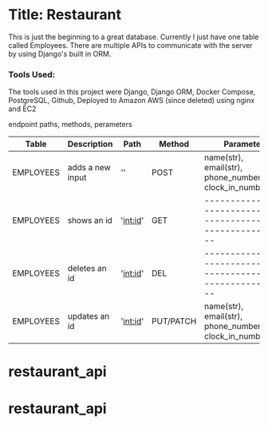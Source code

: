 <h1>Title: Restaurant</h1>

<p>This is just the beginning to a great database. Currently I just have one table called Employees. There are
multiple APIs to communicate with the server by using Django's built in ORM. 
</p>

<h3>Tools Used:</h3>
<p>The tools used in this project were Django, Django ORM, Docker Compose, PostgreSQL, Github, Deployed to Amazon AWS (since deleted) using nginx and EC2</p>

endpoint paths, methods, perameters 

| Table     |   Description    |     Path      |   Method  |  Parameter                                                     |
| --------- | ---------------- | ------------- |  -------  | -------------------------------------------------------------- |
| EMPLOYEES | adds a new input |      ''       |    POST   | name(str), email(str), phone_number(int), clock_in_number(int) |
| EMPLOYEES | shows an id      |   '<int:id>'  |    GET    | -------------------------------------------------------------- |
| EMPLOYEES | deletes an id    |   '<int:id>'  |    DEL    | -------------------------------------------------------------- |
| EMPLOYEES | updates an id    |   '<int:id>'  | PUT/PATCH | name(str), email(str), phone_number(int), clock_in_number(int) |

# restaurant_api
# restaurant_api

